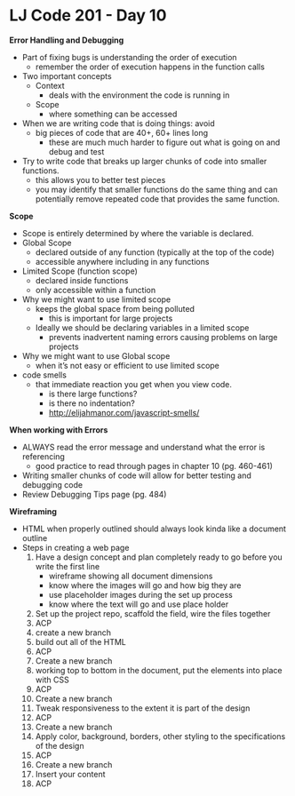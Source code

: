 # LJ Code 201 - Day 10

**Error Handling and Debugging**

- Part of fixing bugs is understanding the order of execution
    - remember the order of execution happens in the function calls
- Two important concepts
    - Context
        - deals with the environment the code is running in
    - Scope
        - where something can be accessed
- When we are writing code that is doing things: avoid
    - big pieces of code that are 40+, 60+ lines long
        - these are much much harder to figure out what is going on and debug and test
- Try to write code that breaks up larger chunks of code into smaller functions.
    - this allows you to better test pieces
    - you may identify that smaller functions do the same thing and can potentially remove repeated code that provides the same function.

**Scope**

- Scope is entirely determined by where the variable is declared.
- Global Scope
    - declared outside of any function (typically at the top of the code)
    - accessible anywhere including in any functions
- Limited Scope (function scope)
    - declared inside functions
    - only accessible within a function
- Why we might want to use limited scope
    - keeps the global space from being polluted
        - this is important for large projects
    - Ideally we should be declaring variables in a limited scope
        - prevents inadvertent naming errors causing problems on large projects
- Why we might want to use Global scope
    - when it’s not easy or efficient to use limited scope
- code smells
    - that immediate reaction you get when you view code.
        - is there large functions?
        - is there no indentation?
        - http://elijahmanor.com/javascript-smells/

**When working with Errors**

- ALWAYS read the error message and understand what the error is referencing
    - good practice to read through pages in chapter 10 (pg. 460-461)
- Writing smaller chunks of code will allow for better testing and debugging code
- Review Debugging Tips page (pg. 484)

**Wireframing**

- HTML when properly outlined should always look kinda like a document outline
- Steps in creating a web page
    1. Have a design concept and plan completely ready to go before you write the first line
        - wireframe showing all document dimensions
        - know where the images will go and how big they are
        - use placeholder images during the set up process
        - know where the text will go and use place holder
    2. Set up the project repo, scaffold the field, wire the files together
    3. ACP
    4. create a new branch
    5. build out all of the HTML
    6. ACP
    7. Create a new branch
    8. working top to bottom in the document, put the elements into place with CSS
    9. ACP
    10. Create a new branch
    11. Tweak responsiveness to the extent it is part of the design
    12. ACP
    13. Create a new branch
    14. Apply color, background, borders, other styling to the specifications of the design
    15. ACP
    16. Create a new branch
    17. Insert your content
    18. ACP
